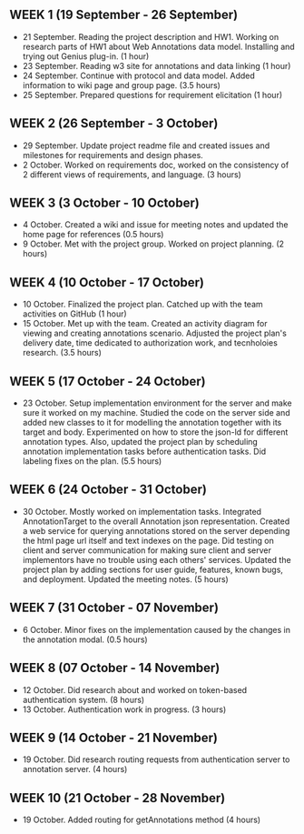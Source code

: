 ## WEEK 1 (19 September - 26 September)
* 21 September. Reading the project description and HW1. Working on research parts of HW1 about Web Annotations data model. Installing and trying out Genius plug-in. (1 hour) 
* 23 September. Reading w3 site for annotations and data linking (1 hour)
* 24 September. Continue with protocol and data model. Added information to wiki page and group page. (3.5 hours) 
* 25 September. Prepared questions for requirement elicitation (1 hour)

## WEEK 2 (26 September - 3 October)
* 29 September. Update project readme file and created issues and milestones for requirements and design phases.
* 2 October. Worked on requirements doc, worked on the consistency of 2 different views of requirements, and language. (3 hours)

## WEEK 3 (3 October - 10 October)
* 4 October. Created a wiki and issue for meeting notes and updated the home page for references (0.5 hours)
* 9 October. Met with the project group. Worked on project planning. (2 hours)

## WEEK 4 (10 October - 17 October)
* 10 October. Finalized the project plan. Catched up with the team activities on GitHub (1 hour)
* 15 October. Met up with the team. Created an activity diagram for viewing and creating annotations scenario. Adjusted the project plan's delivery date, time dedicated to authorization work, and tecnholoies research. (3.5 hours)

## WEEK 5 (17 October - 24 October)
* 23 October. Setup implementation environment for the server and make sure it worked on my machine. Studied the code on the server side and added new classes to it for modelling the annotation together with its target and body. Experimented on how to store the json-ld for different annotation types. Also, updated the project plan by scheduling annotation implementation tasks before authentication tasks. Did labeling fixes on the plan. (5.5 hours)

## WEEK 6 (24 October - 31 October)
* 30 October. Mostly worked on implementation tasks. Integrated AnnotationTarget to the overall Annotation json representation. Created a web service for querying annotations stored on the server depending the html page url itself and text indexes on the page. Did testing on client and server communication for making sure client and server implementors have no trouble using each others' services. Updated the project plan by adding sections for user guide, features, known bugs, and deployment. Updated the meeting notes. (5 hours)

## WEEK 7 (31 October - 07 November)
* 6 October. Minor fixes on the implementation caused by the changes in the annotation modal. (0.5 hours)

## WEEK 8 (07 October - 14 November)
* 12 October. Did research about and worked on token-based authentication system. (8 hours)
* 13 October. Authentication work in progress. (3 hours)

## WEEK 9 (14 October - 21 November)
* 19 October. Did research routing requests from authentication server to annotation server. (4 hours)

## WEEK 10 (21 October - 28 November)
* 19 October. Added routing for getAnnotations method (4 hours)
